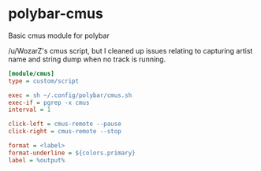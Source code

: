 # polybar-cmus

Basic cmus module for polybar

/u/WozarZ's cmus script, but I cleaned up issues relating to capturing artist name and string dump when no track is running.

```ini
[module/cmus]
type = custom/script

exec = sh ~/.config/polybar/cmus.sh
exec-if = pgrep -x cmus
interval = 1

click-left = cmus-remote --pause
click-right = cmus-remote --stop

format = <label>
format-underline = ${colors.primary}
label = %output%
```

